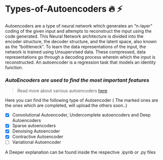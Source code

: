 # Types-of-Autoencoders :fire: :zap:

Autoencoders are a type of neural network which generates an “n-layer” coding of the given input and attempts to reconstruct the input using the code generated. This Neural Network architecture is divided into the encoder structure, the decoder structure, and the latent space, also known as the “bottleneck”. To learn the data representations of the input, the network is trained using Unsupervised data. These compressed, data representations go through a decoding process wherein which the input is reconstructed. An autoencoder is a regression task that models an identity function.

### ***AutoEncoders are used to find the most important features***

> Read more about various autoencoders [here](https://iq.opengenus.org/types-of-autoencoder/)

Here you can find the following type of Autoencoder ( The marked ones are the ones which are completed, will upload the others soon..)
- [x] Convolutional Autoencoder, Undercomplete autoencoders and Deep Autoencoders
- [x] Sparse autoencoders
- [x] Denoising Autoencoder
- [x] Contractive Autoencoder
- [ ] Variational Autoencoder

A Deeper explanation can be found inside the respective .ipynb or .py files


